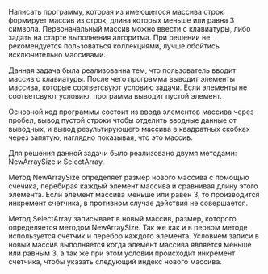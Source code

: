 Написать программу, которая из имеющегося массива строк формирует массив из строк, 
 длина которых меньше или равна 3 символа. Первоначальный массив можно ввести с клавиатуры, 
 либо задать на старте выполнения алгоритма. При решении не рекомендуется пользоваться коллекциями,
 лучше обойтись исключительно массивами.

  Данная задача была реализованна тем, что пользователь вводит массив с клавиатуры. После чего программа выводит элементы массива, которые соответсвуют условию задачи. Если элементы не соответсвуют условию, программа выводит пустой элемент.

Основной код программы состоит из ввода элементов массива через пробел, вывод пустой строки чтобы отделить вводные данные от выводных, и вывод результирующего массива в квадратных скобках через запятую, наглядно показывая, что это массив.

 Для решения данной задачи было реализовано двумя методами: NewArraySize и SelectArray. 

  Метод NewArraySize определяет размер нового массива с помощью счечика, перебирая каждый элемент массива и сравнивая длину этого элемента. Если элемент массива меньше или равен 3, то производится инкремент счетчика, в противном случае действия не совершается.

  Метод SelectArray записывает в новый массив, размер, которого определяется методом NewArraySize. Так же как и в первом методе используется счетчик и перебор каждого элемента. Условием записи в новый массив выполняется когда элемент массива является меньше или равным 3, а так же при этом условии происходит инкремент счетчика, чтобы указать следующий индекс нового массива.
